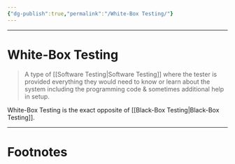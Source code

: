 ```yaml
---
{"dg-publish":true,"permalink":"/White-Box Testing/"}
---
```



---
# White-Box Testing
> A type of [[Software Testing\|Software Testing]] where the tester is provided everything they would need to know or learn about the system including the programming code & sometimes additional help in setup.

White-Box Testing is the exact opposite of [[Black-Box Testing\|Black-Box Testing]].


---
# Footnotes